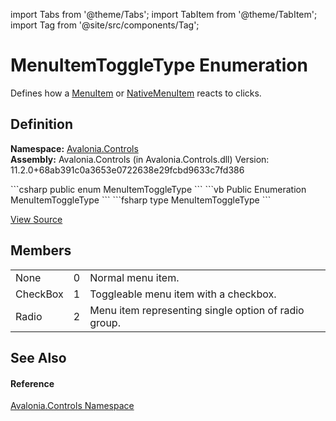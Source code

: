 import Tabs from '@theme/Tabs'; 
import TabItem from '@theme/TabItem'; 
import Tag from '@site/src/components/Tag'; 

# MenuItemToggleType Enumeration


Defines how a <a href="T_Avalonia_Controls_MenuItem">MenuItem</a> or <a href="T_Avalonia_Controls_NativeMenuItem">NativeMenuItem</a> reacts to clicks.



## Definition
**Namespace:** <a href="N_Avalonia_Controls">Avalonia.Controls</a>  
**Assembly:** Avalonia.Controls (in Avalonia.Controls.dll) Version: 11.2.0+68ab391c0a3653e0722638e29fcbd9633c7fd386

<Tabs groupId="api-code-preview">
<TabItem value="csharp" label="C#">
```csharp
public enum MenuItemToggleType
```
</TabItem>
<TabItem value="vb" label="VB">
```vb
Public Enumeration MenuItemToggleType
```
</TabItem>
<TabItem value="fsharp" label="F#">
```fsharp
type MenuItemToggleType
```
</TabItem>
</Tabs>



<a href="https://github.com/AvaloniaUI/Avalonia/tree/master/srcAvalonia.Controls/MenuItemToggleType.cs" title="View the source code">View Source</a>



## Members
<table>
<tr>
<td>None</td>
<td>0</td>
<td>Normal menu item.</td>
</tr>
<tr>
<td>CheckBox</td>
<td>1</td>
<td>Toggleable menu item with a checkbox.</td>
</tr>
<tr>
<td>Radio</td>
<td>2</td>
<td>Menu item representing single option of radio group.</td>
</tr>
</table>

## See Also


#### Reference
<a href="N_Avalonia_Controls">Avalonia.Controls Namespace</a>  
